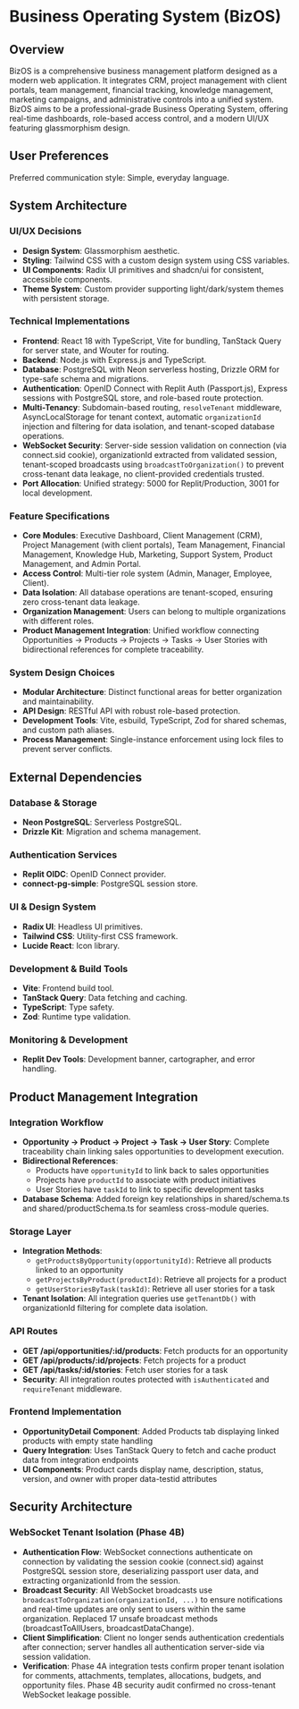 # Business Operating System (BizOS)

## Overview

BizOS is a comprehensive business management platform designed as a modern web application. It integrates CRM, project management with client portals, team management, financial tracking, knowledge management, marketing campaigns, and administrative controls into a unified system. BizOS aims to be a professional-grade Business Operating System, offering real-time dashboards, role-based access control, and a modern UI/UX featuring glassmorphism design.

## User Preferences

Preferred communication style: Simple, everyday language.

## System Architecture

### UI/UX Decisions
- **Design System**: Glassmorphism aesthetic.
- **Styling**: Tailwind CSS with a custom design system using CSS variables.
- **UI Components**: Radix UI primitives and shadcn/ui for consistent, accessible components.
- **Theme System**: Custom provider supporting light/dark/system themes with persistent storage.

### Technical Implementations
- **Frontend**: React 18 with TypeScript, Vite for bundling, TanStack Query for server state, and Wouter for routing.
- **Backend**: Node.js with Express.js and TypeScript.
- **Database**: PostgreSQL with Neon serverless hosting, Drizzle ORM for type-safe schema and migrations.
- **Authentication**: OpenID Connect with Replit Auth (Passport.js), Express sessions with PostgreSQL store, and role-based route protection.
- **Multi-Tenancy**: Subdomain-based routing, `resolveTenant` middleware, AsyncLocalStorage for tenant context, automatic `organizationId` injection and filtering for data isolation, and tenant-scoped database operations.
- **WebSocket Security**: Server-side session validation on connection (via connect.sid cookie), organizationId extracted from validated session, tenant-scoped broadcasts using `broadcastToOrganization()` to prevent cross-tenant data leakage, no client-provided credentials trusted.
- **Port Allocation**: Unified strategy: 5000 for Replit/Production, 3001 for local development.

### Feature Specifications
- **Core Modules**: Executive Dashboard, Client Management (CRM), Project Management (with client portals), Team Management, Financial Management, Knowledge Hub, Marketing, Support System, Product Management, and Admin Portal.
- **Access Control**: Multi-tier role system (Admin, Manager, Employee, Client).
- **Data Isolation**: All database operations are tenant-scoped, ensuring zero cross-tenant data leakage.
- **Organization Management**: Users can belong to multiple organizations with different roles.
- **Product Management Integration**: Unified workflow connecting Opportunities → Products → Projects → Tasks → User Stories with bidirectional references for complete traceability.

### System Design Choices
- **Modular Architecture**: Distinct functional areas for better organization and maintainability.
- **API Design**: RESTful API with robust role-based protection.
- **Development Tools**: Vite, esbuild, TypeScript, Zod for shared schemas, and custom path aliases.
- **Process Management**: Single-instance enforcement using lock files to prevent server conflicts.

## External Dependencies

### Database & Storage
- **Neon PostgreSQL**: Serverless PostgreSQL.
- **Drizzle Kit**: Migration and schema management.

### Authentication Services
- **Replit OIDC**: OpenID Connect provider.
- **connect-pg-simple**: PostgreSQL session store.

### UI & Design System
- **Radix UI**: Headless UI primitives.
- **Tailwind CSS**: Utility-first CSS framework.
- **Lucide React**: Icon library.

### Development & Build Tools
- **Vite**: Frontend build tool.
- **TanStack Query**: Data fetching and caching.
- **TypeScript**: Type safety.
- **Zod**: Runtime type validation.

### Monitoring & Development
- **Replit Dev Tools**: Development banner, cartographer, and error handling.

## Product Management Integration

### Integration Workflow
- **Opportunity → Product → Project → Task → User Story**: Complete traceability chain linking sales opportunities to development execution.
- **Bidirectional References**: 
  - Products have `opportunityId` to link back to sales opportunities
  - Projects have `productId` to associate with product initiatives
  - User Stories have `taskId` to link to specific development tasks
- **Database Schema**: Added foreign key relationships in shared/schema.ts and shared/productSchema.ts for seamless cross-module queries.

### Storage Layer
- **Integration Methods**: 
  - `getProductsByOpportunity(opportunityId)`: Retrieve all products linked to an opportunity
  - `getProjectsByProduct(productId)`: Retrieve all projects for a product
  - `getUserStoriesByTask(taskId)`: Retrieve all user stories for a task
- **Tenant Isolation**: All integration queries use `getTenantDb()` with organizationId filtering for complete data isolation.

### API Routes
- **GET /api/opportunities/:id/products**: Fetch products for an opportunity
- **GET /api/products/:id/projects**: Fetch projects for a product  
- **GET /api/tasks/:id/stories**: Fetch user stories for a task
- **Security**: All integration routes protected with `isAuthenticated` and `requireTenant` middleware.

### Frontend Implementation
- **OpportunityDetail Component**: Added Products tab displaying linked products with empty state handling
- **Query Integration**: Uses TanStack Query to fetch and cache product data from integration endpoints
- **UI Components**: Product cards display name, description, status, version, and owner with proper data-testid attributes

## Security Architecture

### WebSocket Tenant Isolation (Phase 4B)
- **Authentication Flow**: WebSocket connections authenticate on connection by validating the session cookie (connect.sid) against PostgreSQL session store, deserializing passport user data, and extracting organizationId from the session.
- **Broadcast Security**: All WebSocket broadcasts use `broadcastToOrganization(organizationId, ...)` to ensure notifications and real-time updates are only sent to users within the same organization. Replaced 17 unsafe broadcast methods (broadcastToAllUsers, broadcastDataChange).
- **Client Simplification**: Client no longer sends authentication credentials after connection; server handles all authentication server-side via session validation.
- **Verification**: Phase 4A integration tests confirm proper tenant isolation for comments, attachments, templates, allocations, budgets, and opportunity files. Phase 4B security audit confirmed no cross-tenant WebSocket leakage possible.